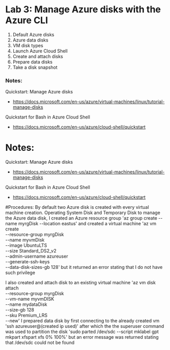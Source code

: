# Lab 3: Manage Azure disks with the Azure CLI

1. Default Azure disks
2. Azure data disks
3. VM disk types
4. Launch Azure Cloud Shell
5. Create and attach disks
6. Prepare data disks
7. Take a disk snapshot

### Notes:

Quickstart: Manage Azure disks
* https://docs.microsoft.com/en-us/azure/virtual-machines/linux/tutorial-manage-disks

Quickstart for Bash in Azure Cloud Shell
* https://docs.microsoft.com/en-us/azure/cloud-shell/quickstart


# Notes:

Quickstart: Manage Azure disks
* https://docs.microsoft.com/en-us/azure/virtual-machines/linux/tutorial-manage-disks

Quickstart for Bash in Azure Cloud Shell
* https://docs.microsoft.com/en-us/azure/cloud-shell/quickstart

#Procedures:
By default two Azure disk is created with every virtual machine creation. Operating System Disk and Temporary Disk
to manage the Azure data disk, I created an Azure resource group
'az group create --name myrgDisk --location eastus'
and created a virtual machine
'az vm create \
  --resource-group myrgDisk \
  --name myvmDisk \
  --image UbuntuLTS \
  --size Standard_DS2_v2 \
  --admin-username azureuser \
  --generate-ssh-keys \
  --data-disk-sizes-gb 128'
but it returned an error stating that I do not have such privilege

I also created and attach disk to an existing virtual machine
'az vm disk attach \
    --resource-group myrgDisk \
    --vm-name myvmDISK \
    --name mydataDisk \
    --size-gb 128 \
    --sku Premium_LRS \
    --new'
I prepared data disk by first connecting to the already created vm
'ssh azureuser@(created ip used)'
after which the the superuser command was used to partition the disk
'sudo parted /dev/sdc --script mklabel gpt mkpart xfspart xfs 0% 100%'
but an error message was returned stating that /dev/sdc could not be found


